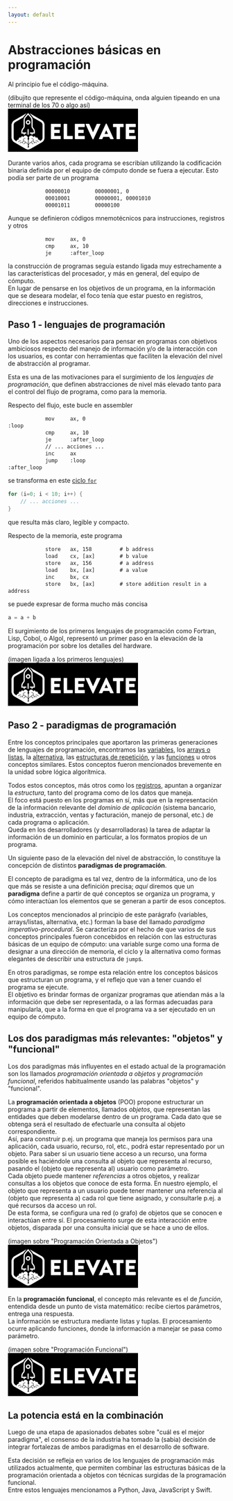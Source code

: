 ```yaml
---
layout: default
---
```


# Abstracciones básicas en programación

Al principio fue el código-máquina.

(dibujito que represente el código-máquina, onda alguien tipeando en una terminal de los 70 o algo así)  
![dibujito que represente el código-máquina](../../images/logoelevate.jpg) 

Durante varios años, cada programa se escribían utilizando la codificación binaria definida por el equipo de cómputo donde se fuera a ejecutar. Esto podía ser parte de un programa
``` 
            00000010        00000001, 0
            00010001        00000001, 00001010
            00001011        00000100
```

Aunque se definieron códigos mnemotécnicos para instrucciones, registros y otros 
``` 
            mov     ax, 0
            cmp     ax, 10
            je      :after_loop
```
la construcción de programas seguía estando ligada muy estrechamente a las características del procesador, y más en general, del equipo de cómputo.  
En lugar de pensarse en los objetivos de un programa, en la información que se deseara modelar, el foco tenía que estar puesto en registros, direcciones e instrucciones. 


## Paso 1 - lenguajes de programación 
Uno de los aspectos necesarios para pensar en programas con objetivos ambiciosos respecto del manejo de información y/o de la interacción con los usuarios, es contar con herramientas que faciliten la elevación del nivel de abstracción al programar.

Esta es una de las motivaciones para el surgimiento de los _lenguajes de programación_, que definen abstracciones de nivel más elevado tanto para el control del flujo de programa, como para la memoria. 

Respecto del flujo, este bucle en assembler
``` 
            mov     ax, 0
:loop
            cmp     ax, 10
            je      :after_loop
            // ... acciones ...
            inc     ax
            jump    :loop
:after_loop
```
se transforma en este [ciclo `for`](../../logica-algoritmica/basicos/repeticion-2.md)
``` c
for (i=0; i < 10; i++) {
    // ... acciones ...
}
```
que resulta más claro, legible y compacto.

Respecto de la memoria, este programa
``` 
            store   ax, 158         # b address
            load    cx, [ax]        # b value
            store   ax, 156         # a address
            load    bx, [ax]        # a value
            inc     bx, cx
            store   bx, [ax]        # store addition result in a address
``` 
se puede expresar de forma mucho más concisa
``` c
a = a + b
```

El surgimiento de los primeros lenguajes de programación como Fortran, Lisp, Cobol, o Algol, representó un primer paso en la elevación de la programación por sobre los detalles del hardware.

(imagen ligada a los primeros lenguajes)  
![imagen ligada a los primeros lenguajes](../../images/logoelevate.jpg) 


## Paso 2 - paradigmas de programación
Entre los conceptos principales que aportaron las primeras generaciones de lenguajes de programación, encontramos las [variables](../../logica-algoritmica/basicos/variables.md), los [arrays o listas](../../logica-algoritmica/basicos/arrays-listas.md), la [alternativa](../../logica-algoritmica/basicos/alternativa.md), las [estructuras de repetición](../../logica-algoritmica/basicos/repeticion.md), y las [funciones](../../logica-algoritmica/basicos/funciones.md) u otros conceptos similares.  Estos conceptos fueron mencionados brevemente en la unidad sobre lógica algorítmica. 

Todos estos conceptos, más otros como los [registros](https://en.wikipedia.org/wiki/Struct_(C_programming_language)), apuntan a organizar la _estructura_, tanto del programa como de los datos que maneja.  
El foco está puesto en los programas en sí, más que en la representación de la  información relevante del _dominio de aplicación_ (sistema bancario, industria, extracción, ventas y facturación, manejo de personal, etc.) de cada programa o aplicación.  
Queda en los desarrolladores (y desarrolladoras) la tarea de adaptar la información de un dominio en particular, a los formatos propios de un programa.


Un siguiente paso de la elevación del nivel de abstracción, lo constituye la concepción de distintos **paradigmas de programación**. 

El concepto de paradigma es tal vez, dentro de la informática, uno de los que más se resiste a una definición precisa; 
_aquí_ diremos que un **paradigma** define a partir de qué conceptos se organiza un programa, y cómo interactúan los elementos que se generan a partir de esos conceptos.

Los conceptos mencionados al principio de este parágrafo (variables, arrays/listas, alternativa, etc.) forman la base del llamado _paradigma imperativo-procedural_. Se caracteríza por el hecho de que varios de sus conceptos principales fueron concebidos en relación con las estructuras básicas de un equipo de cómputo: una variable surge como una forma de designar a una dirección de memoria, el ciclo y la alternativa como formas elegantes de describir una estructura de `jump`s.  

En otros paradigmas, se rompe esta relación entre los conceptos básicos que estructuran un programa, y el reflejo que van a tener cuando el programa se ejecute.  
El objetivo es brindar formas de organizar programas que atiendan más a la información que debe ser representada, o a las formas adecuadas para manipularla, que a la forma en que el programa va a ser ejecutado en un equipo de cómputo.


## Los dos paradigmas más relevantes: "objetos" y "funcional"
Los dos paradigmas más influyentes en el estado actual de la programación son los llamados _programación orientada a objetos_ y _programación funcional_, referidos habitualmente usando las palabras "objetos" y "funcional".

La **programación orientada a objetos** (POO) propone estructurar un programa a partir de elementos, llamados _objetos_, que representan las entidades que deben modelarse dentro de un programa.
Cada dato que se obtenga será el resultado de efectuarle una consulta al objeto correspondiente.  
Así, para construir p.ej. un programa que maneja los permisos para una aplicación, cada usuario, recurso, rol, etc., podrá estar representado por un objeto.
Para saber si un usuario tiene acceso a un recurso, una forma posible es haciéndole una consulta al objeto que representa al recurso, pasando el (objeto que representa al) usuario como parámetro.  
Cada objeto puede mantener _referencias_ a otros objetos, y realizar consultas a los objetos que conoce de esta forma. En nuestro ejemplo, el objeto que representa a un usuario puede tener  mantener una referencia al (objeto que representa a) cada rol que tiene asignado, y consultarle p.ej. a qué recursos da acceso un rol.  
De esta forma, se configura una red (o grafo) de objetos que se conocen e interactúan entre sí. 
El procesamiento surge de esta interacción entre objetos, disparada por una consulta inicial que se hace a uno de ellos.  

(imagen sobre "Programación Orientada a Objetos")  
![imagen sobre "Programación Orientada a Objetos"](../../images/logoelevate.jpg) 

En la **programación funcional**, el concepto más relevante es el de _función_, entendida desde un punto de vista matemático: recibe ciertos parámetros, entrega una respuesta.  
La información se estructura mediante listas y tuplas. El procesamiento ocurre aplicando funciones, donde la información a manejar se pasa como parámetro.  

(imagen sobre "Programación Funcional")  
![imagen sobre "Programación Funcional"](../../images/logoelevate.jpg) 


## La potencia está en la combinación
Luego de una etapa de apasionados debates sobre "cuál es el mejor paradigma", el consenso de la industria ha tomado la (sabia) decisión de integrar fortalezas de ambos paradigmas en el desarrollo de software.

Esta decisión se refleja en varios de los lenguajes de programación más utilizados actualmente, que permiten combinar las estructuras básicas de la programación orientada a objetos con técnicas surgidas de la programación funcional.  
Entre estos lenguajes mencionamos a Python, Java, JavaScript y Swift.


